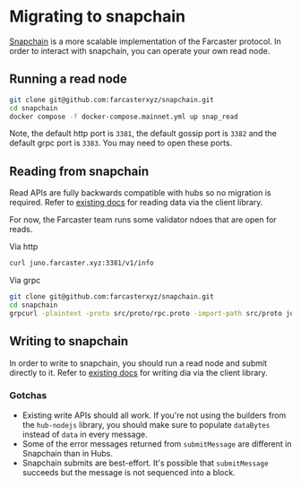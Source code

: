 # Migrating to snapchain 
[Snapchain](https://github.com/farcasterxyz/snapchain) is a more scalable implementation of the Farcaster protocol. In order to interact with snapchain, you can operate your own read node. 


## Running a read node
```bash
git clone git@github.com:farcasterxyz/snapchain.git
cd snapchain
docker compose -f docker-compose.mainnet.yml up snap_read
```

Note, the default http port is `3381`, the default gossip port is `3382` and the default grpc port is `3383`. You may need to open these ports. 

## Reading from snapchain
Read APIs are fully backwards compatible with hubs so no migration is required. Refer to [existing docs](https://docs.farcaster.xyz/developers/guides/querying/fetch-casts) for reading data via the client library.

For now, the Farcaster team runs some validator ndoes that are open for reads.

Via http
```bash
curl juno.farcaster.xyz:3381/v1/info
```

Via grpc
```bash
git clone git@github.com:farcasterxyz/snapchain.git
cd snapchain
grpcurl -plaintext -proto src/proto/rpc.proto -import-path src/proto juno.farcaster.xyz:13383 HubService/GetInfo
```

## Writing to snapchain
In order to write to snapchain, you should run a read node and submit directly to it. Refer to [existing docs](https://docs.farcaster.xyz/developers/guides/writing/submit-messages) for writing dia via the client library. 

### Gotchas
- Existing write APIs should all work. If you're not using the builders from the `hub-nodejs` library, you should make sure to populate `dataBytes` instead of `data` in every message. 
- Some of the error messages returned from `submitMessage` are different in Snapchain than in Hubs. 
- Snapchain submits are best-effort. It's possible that `submitMessage` succeeds but the message is not sequenced into a block. 